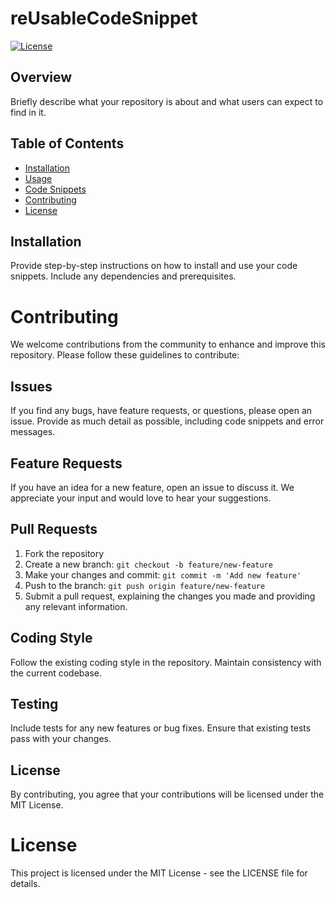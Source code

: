 # reUsableCodeSnippet

[![License](https://img.shields.io/badge/License-MIT-blue.svg)](LICENSE)

## Overview

Briefly describe what your repository is about and what users can expect to find in it.

## Table of Contents

- [Installation](#installation)
- [Usage](#usage)
- [Code Snippets](#code-snippets)
- [Contributing](#contributing)
- [License](#license)

## Installation

Provide step-by-step instructions on how to install and use your code snippets. Include any dependencies and prerequisites.

  


# Contributing

We welcome contributions from the community to enhance and improve this repository. Please follow these guidelines to contribute:

## Issues

If you find any bugs, have feature requests, or questions, please open an issue. Provide as much detail as possible, including code snippets and error messages.

## Feature Requests

If you have an idea for a new feature, open an issue to discuss it. We appreciate your input and would love to hear your suggestions.

## Pull Requests

1. Fork the repository
2. Create a new branch: `git checkout -b feature/new-feature`
3. Make your changes and commit: `git commit -m 'Add new feature'`
4. Push to the branch: `git push origin feature/new-feature`
5. Submit a pull request, explaining the changes you made and providing any relevant information.

## Coding Style

Follow the existing coding style in the repository. Maintain consistency with the current codebase.

## Testing

Include tests for any new features or bug fixes. Ensure that existing tests pass with your changes.

## License

By contributing, you agree that your contributions will be licensed under the MIT License.

# License

This project is licensed under the MIT License - see the LICENSE file for details.
